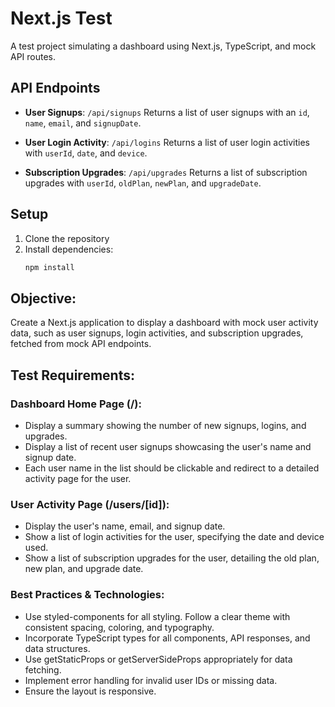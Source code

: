 # Next.js Test

A test project simulating a dashboard using Next.js, TypeScript, and mock API routes.

## API Endpoints

- **User Signups**: `/api/signups`
  Returns a list of user signups with an `id`, `name`, `email`, and `signupDate`.

- **User Login Activity**: `/api/logins`
  Returns a list of user login activities with `userId`, `date`, and `device`.

- **Subscription Upgrades**: `/api/upgrades`
  Returns a list of subscription upgrades with `userId`, `oldPlan`, `newPlan`, and `upgradeDate`.

## Setup

1. Clone the repository
2. Install dependencies:
   ```bash
   npm install

## Objective:

Create a Next.js application to display a dashboard with mock user activity data, such as user signups, login activities, and subscription upgrades, fetched from mock API endpoints.

## Test Requirements:

### **Dashboard Home Page (/):**

- Display a summary showing the number of new signups, logins, and upgrades.
- Display a list of recent user signups showcasing the user's name and signup date.
- Each user name in the list should be clickable and redirect to a detailed activity page for the user.

### **User Activity Page (/users/[id]):**

- Display the user's name, email, and signup date.
- Show a list of login activities for the user, specifying the date and device used.
- Show a list of subscription upgrades for the user, detailing the old plan, new plan, and upgrade date.

### **Best Practices & Technologies:**

- Use styled-components for all styling. Follow a clear theme with consistent spacing, coloring, and typography.
- Incorporate TypeScript types for all components, API responses, and data structures.
- Use getStaticProps or getServerSideProps appropriately for data fetching.
- Implement error handling for invalid user IDs or missing data.
- Ensure the layout is responsive.